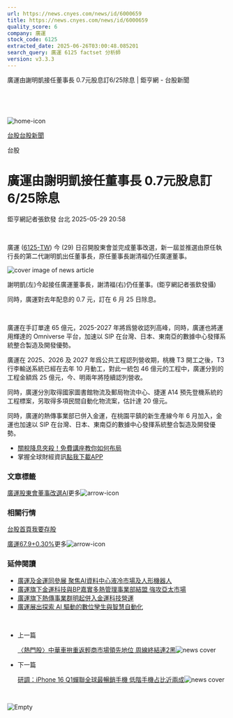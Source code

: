 ```yaml
---
url: https://news.cnyes.com/news/id/6000659
title: https://news.cnyes.com/news/id/6000659
quality_score: 6
company: 廣運
stock_code: 6125
extracted_date: 2025-06-26T03:00:48.085201
search_query: 廣運 6125 factset 分析師
version: v3.3.3
---
```


廣運由謝明凱接任董事長 0.7元股息訂6/25除息 | 鉅亨網 - 台股新聞

‌

‌

![home-icon](/assets/icons/breadCrumb/symbol-icon-home.svg)

[台股](/news/cat/tw_stock)[台股新聞](/news/cat/tw_stock_news)

台股

# 廣運由謝明凱接任董事長 0.7元股息訂6/25除息

鉅亨網記者張欽發 台北 2025-05-29 20:58

‌

廣運 ([6125-TW](https://www.cnyes.com/twstock/6125)) 今 (29) 日召開股東會並完成董事改選，新一屆並推選由原任執行長的第二代謝明凱出任董事長，原任董事長謝清福仍任廣運董事。

![cover image of news article](/_next/image?url=https%3A%2F%2Fcimg.cnyes.cool%2Fprod%2Fnews%2F6000659%2Fl%2Facab48e9c6af27ad38ec17c5f7f994da.jpg&w=3840&q=75)

謝明凱(左)今起接任廣運董事長，謝清福(右)仍任董事。(鉅亨網記者張欽發攝)

同時，廣運對去年配息的 0.7 元，訂在 6 月 25 日除息。

‌

廣運在手訂單達 65 億元，2025-2027 年將爲營收認列高峰，同時，廣運也將運用輝達的 Omniverse 平台，加速以 SIP 在台灣、日本、東南亞的數據中心發揮系統整合製造及開發優勢。

廣運在 2025、2026 及 2027 年爲公共工程認列營收期，桃機 T3 開工之後，T3 行李輸送系統已經在去年 10 月動工，對此一統包 46 億元的工程中，廣運分到的工程金額爲 25 億元，今、明兩年將陸續認列營收。

同時，廣運分別取得國家圖書館物流及郵局物流中心、捷運 A14 預先登機系統的工程標案，另取得多項民間自動化物流案，估計達 20 億元。

同時，廣運的熱傳事業部已併入金運，在桃園平鎮的新生產線今年 6 月加入，金運也加速以 SIP 在台灣、日本、東南亞的數據中心發揮系統整合製造及開發優勢。

* [關稅降息夾殺！免費講座教你如何布局](https://www.rsc.com.tw/Cnyes_RSC/SeminarBooking2025InvestmentOutlook.aspx?utm_source=anue&utm_medium=usstocks_end)
* 掌握全球財經資訊[點我下載APP](http://www.cnyes.com/app/?utm_source=mweb&utm_medium=HamMenuBanner&utm_campaign=fixed&utm_content=entr)

### 文章標籤

[廣運](https://news.cnyes.com/tag/廣運 "廣運")[股東會](https://news.cnyes.com/tag/股東會 "股東會")[董事改選](https://news.cnyes.com/tag/董事改選 "董事改選")[AI](https://news.cnyes.com/tag/AI "AI")更多![arrow-icon](/assets/icons/arrows/arrow-down.svg)

### 相關行情

[台股首頁](https://www.cnyes.com/twstock)[我要存股](https://supr.link/8OHaU)

[廣運67.9+0.30%](https://www.cnyes.com/twstock/6125)更多![arrow-icon](/assets/icons/arrows/arrow-down.svg)

### 延伸閱讀

* [廣運及金運同參展 聚焦AI資料中心液冷市場及人形機器人](/news/id/5985953)
* [廣運旗下金運科技與BP嘉實多熱管理事業部結盟 強攻亞太市場](/news/id/5961398)
* [廣運旗下熱傳事業群明起併入金運科技營運](/news/id/5953935)
* [廣運展出探索 AI 驅動的數位孿生與智慧自動化](/news/id/5905529)

‌

* 上一篇

  [〈熱門股〉中華車拚重返輕商市場領先地位 周線終結連2黑](/news/id/6000770)![news cover](https://cimg.cnyes.cool/prod/news/6000770/m/396e1c5ff6d0108684e021b9e775d3cf.jpg)
* 下一篇

  [研調：iPhone 16 Q1蟬聯全球最暢銷手機 低階手機占比近兩成](/news/id/6000335)![news cover](https://cimg.cnyes.cool/prod/news/6000335/m/153920e3e003a9529f59009d946a05b0.jpg)

‌

![Empty](/assets/icons/skeleton/empty-image.svg)

‌